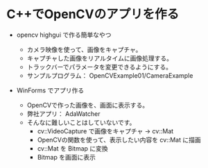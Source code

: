 # C++でOpenCVのアプリを作る

- opencv highgui で作る簡単なやつ
  - カメラ映像を使って、画像をキャプチャ。
  - キャプチャした画像をリアルタイムに画像処理する。
  - トラックバーでパラメータを変更できるようにする。
  - サンプルプログラム： OpenCVExample01/CameraExample

- WinForms でアプリ作る
  - OpenCVで作った画像を、画面に表示する。
  - 弊社アプリ： AdaWatcher
  - そんなに難しいことはしていないです。
    - cv::VideoCapture で画像をキャプチャ → cv::Mat
    - OpenCVの関数を使って、表示したい内容を cv::Mat に描画
    - cv::Mat を Bitmap に変換
    - Bitmap を画面に表示
